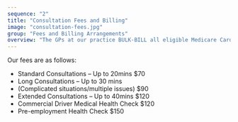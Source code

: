 ```yaml
---
sequence: "2"
title: "Consultation Fees and Billing"
image: "consultation-fees.jpg"
group: "Fees and Billing Arrangements"
overview: "The GPs at our practice BULK-BILL all eligible Medicare Card Holders and Veterans. For patients without a Medicare card or for those items not covered by Medicare, fees are payable at the time of consultation. We accept Hicaps, EFTPOS and Credit Card. if you have any difficulty in paying our fees, please discuss it with us."
---
```


Our fees are as follows: 

- Standard Consultations – Up to 20mins	$70
- Long Consultations – Up to 30 mins
- (Complicated situations/multiple issues)	$90
- Extended Consultations – Up to 40mins	$120
- Commercial Driver Medical Health Check	$120
- Pre-employment Health Check	$150